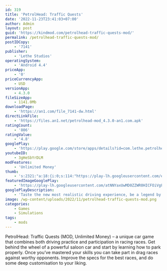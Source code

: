 ```yaml
---
id: 319
title: 'PetrolHead: Traffic Quests'
date: '2022-11-23T23:41:03+07:00'
author: Admin
layout: post
guid: 'https://kindmod.com/petrolhead-traffic-quests-mod/'
permalink: /petrolhead-traffic-quests-mod/
postIDCopy:
    - '7141'
publisher:
    - 'Lethe Studios'
operatingSystem:
    - 'Android 4.4'
priceApp:
    - '0'
priceCurrencyApp:
    - USD
versionApp:
    - 4.3.0
fileSizeApp:
    - 1141.0Mb
downloadPage:
    - 'https://an1.com/file_7141-dw.html'
directLinkFile:
    - 'https://files.an1.net/petrolhead-mod_4.3.0-an1.com.apk'
ratingCount:
    - '806'
ratingValue:
    - '4.8'
googlePlay:
    - 'https://play.google.com/store/apps/details?id=com.lethe.petrolhead'
youtubeID:
    - 3gHeSbYrDLM
modFeatures:
    - 'Unlimited Money'
thumb:
    - 's:2321:"a:18:{i:0;s:114:"https://play-lh.googleusercontent.com/e6gQ9sA7u1uwgIO0mwT7hao-IhTeNwvXmeIz_qXV7LXxs4Wb2m4xShGr25hYpf7wLg=w526-h296";i:1;s:115:"https://play-lh.googleusercontent.com/bYr4Wnbn1DW7NWbwHj34iR9_XwKDu9MRdxEc_z1cu2kyl6-iP4vUiQDCanSlLizCaBE=w526-h296";i:2;s:114:"https://play-lh.googleusercontent.com/7iZKTS5dH49U0RVw9HNQRY3jP4Iuod-CFYxp6jPp1hHsnLBWgTwe2okK1pKtQxq5IA=w526-h296";i:3;s:114:"https://play-lh.googleusercontent.com/XvqpvfuMAc5B-p6t6O2fDUKjCFlU5ygkkdrhlpLVyaTBIWO2z_b2SMJWNAsswz_0HA=w526-h296";i:4;s:115:"https://play-lh.googleusercontent.com/D4T29SEG9L2kYSR882Yr5spr3fMCyvFMWVAQ2tZuO8-hrDSmW7iAscLgvqEnOlHocYQ=w526-h296";i:5;s:116:"https://play-lh.googleusercontent.com/uvXWlxABr5pFu5TPag9WD1Uay7L7N27hD-D1AeEmyorNNt9H6Rku5So79CY7RZba0yz3=w526-h296";i:6;s:115:"https://play-lh.googleusercontent.com/ULKFKuZUrSEj7P9b3m4vt_TuvJQSZkY2pJ2NiBToKby2xs2tUMPY38irSBrxsbbZDYM=w526-h296";i:7;s:115:"https://play-lh.googleusercontent.com/XTdhNjEuS9L008siV5i9nND4_4VD1tUVU2hEzw81yQd1xWcgckd-Qv2vPdeelT55Q60=w526-h296";i:8;s:114:"https://play-lh.googleusercontent.com/NzXJ5TGkYWD06W25d-s09-jgsJ4hNXu1aANmKGtRZgr6gEmdHBJCGBAe3OQt4ibX9Q=w526-h296";i:9;s:116:"https://play-lh.googleusercontent.com/FYxNd-FPHrCl3S3yXmn4eO2gvmEFiI_eKcnXcaz5sD84rF1jDEzaLGAPdgo-QZvGrG2Y=w526-h296";i:10;s:116:"https://play-lh.googleusercontent.com/httAkwoz5nD18Gd_Q1n787Z0JTbLkNyrvhzN2EkxnyJ2x51IlJUUJqejgc7DjpWQU05e=w526-h296";i:11;s:116:"https://play-lh.googleusercontent.com/iPpLHUoGU3fFpq_8E3y5L37x_6cEYDRtypt52lSd6Znjoz2ZsKrIiZx2VcLiNlUSq2aW=w526-h296";i:12;s:116:"https://play-lh.googleusercontent.com/zm-wZIyjzrf-LgSw556s-dY9I6nOd8241S-j17pHBjo8ZtUAjMRkukAMc_EVULGl3QA_=w526-h296";i:13;s:116:"https://play-lh.googleusercontent.com/HxtivSa_sRbUVI189PWXp4DlLH7qzCakPRFH8oQT1-R9v2SmrTAoPeD5Md7l5B8x-XKu=w526-h296";i:14;s:115:"https://play-lh.googleusercontent.com/brJ9w-4xwj5ye2K1eFTqN6MRJcOJVEM3lpeGzPthP8U7QmCYQjb2O0t3x83gTGWls9w=w526-h296";i:15;s:115:"https://play-lh.googleusercontent.com/dx7AakuALv97GF9L_JycrFN9wDR2iJctheLQQBqplRz5Yzp9xLGR1XZ8cT-QCgqiWZk=w526-h296";i:16;s:115:"https://play-lh.googleusercontent.com/pUj3O5g_Fn-aUHLLVQAQuaeEbOUSpW0S38ZtxohitAQTkl3VmAoobivMUEMKHzi87_w=w526-h296";i:17;s:115:"https://play-lh.googleusercontent.com/Sgy4wmnYjTgDYuWUlMbAKsa4bJnmDqoWw7XJ5rK9mEj9TynEjuUboi_tlYpiyIWrLqE=w526-h296";}";'
featuredImageGooglePlay:
    - 'https://play-lh.googleusercontent.com/atNNYaxUwMD0ZZWR0HICFOiVgFlTc3WaqWXCMFO0yj-DzZgQjsSvNFt6lBWnygBjuBo'
googlePlayDescription:
    - 'Taste the new most realistic driving experience, be a legend by challenging your friends in many different competitions!Petrolhead: Petrolhead will provide you the high quality graphics and the driving experience you are looking for. Test your overspeed skills and drift skills on asphalt. Push your limits and step forward to become a master driver! Complete the missions, own the best cars and challenge worldwide drivers!'
image: /wp-content/uploads/2022/11/petrolhead-traffic-quests-mod.png
categories:
    - Games
    - Simulations
tags:
    - mods
---
```


PetrolHead: Traffic Quests (MOD, Unlimited Money) – a unique car game that combines both driving practice and participation in racing races. Get behind the wheel of a powerful saloon car and start by learning how to park properly. Once you’ve mastered your skills you can take part in drag races against worthy opponents. Improve the specs for the best races, and do some deep customisation to your liking.
